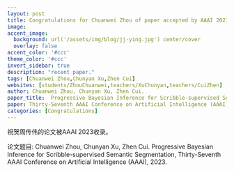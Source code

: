```yaml
---
layout: post
title: Congratulations for Chuanwei Zhou of paper accepted by AAAI 2023!
image:
accent_image:
  background: url('/assets/img/blog/jj-ying.jpg') center/cover
  overlay: false
accent_color: '#ccc'
theme_color: '#ccc'
invert_sidebar: true
description: "recent paper."
tags: [Chuanwei Zhou,Chunyan Xu,Zhen Cui]
websites: [students/ZhouChuanwei,teachers/XuChunyan,teachers/CuiZhen]
author: Chuanwei Zhou, Chunyan Xu, Zhen Cui.
paper_title:  Progressive Bayesian Inference for Scribble-supervised Semantic Segmentation.
paper: Thirty-Seventh AAAI Conference on Artificial Intelligence (AAAI), 2023.
categories: [Congratulations]
---
```


祝贺周传伟的论文被AAAI 2023收录。

论文题目: Chuanwei Zhou, Chunyan Xu, Zhen Cui. Progressive Bayesian Inference for Scribble-supervised Semantic Segmentation, Thirty-Seventh AAAI Conference on Artificial Intelligence (AAAI), 2023.
